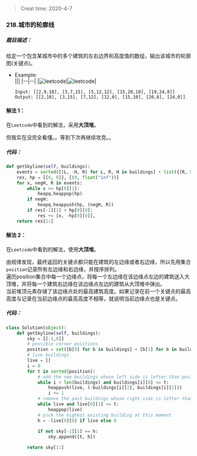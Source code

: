 > Creat time: 2020-4-7
### 218.城市的轮廓线
##### 题目描述：
给定一个包含某城市中的多个建筑的左右边界和高度值的数组，输出该城市的轮廓图(关键点)。

- Example:  
    |||
    |--|--|
    |![leetcode](https://assets.leetcode.com/static_assets/public/images/problemset/skyline1.jpg)|![leetcode](https://assets.leetcode.com/static_assets/public/images/problemset/skyline2.jpg)|
    ```
    Input: [[2,9,10], [3,7,15], [5,12,12], [15,20,10], [19,24,8]]
    Output: [[2,10], [3,15], [7,12], [12,0], [15,10], [20,8], [24,0]]
    ```  

#### 解法 1：  
在`Leetcode`中看到的解法，采用**大顶堆**。  

但我实在没完全看懂。。等到下次再继续攻克。。

##### 代码：

```python
def getSkyline(self, buildings):
    events = sorted([(L, -H, R) for L, R, H in buildings] + list({(R, 0, None) for _, R, _ in buildings}))
    res, hp = [[0, 0]], [(0, float("inf"))]
    for x, negH, R in events:
        while x >= hp[0][1]: 
            heapq.heappop(hp)
        if negH: 
            heapq.heappush(hp, (negH, R))
        if res[-1][1] + hp[0][0]: 
            res += [x, -hp[0][0]],
    return res[1:]

```

#### 解法 2：  
在`Leetcode`中看到的解法，使用**大顶堆**。  

由规律发现，最终返回的关键点都只能在建筑的左边缘或者右边缘，所以先用集合`position`记录所有左边缘和右边缘，并按序排列。  
遍历position集合中每一个边缘点，将每一个左边缘在该边缘点左边的建筑送入大顶堆，并将每一个建筑右边缘在该边缘点左边的建筑从大顶堆中弹出。  
当前堆顶元素存储了该边缘点处的最高建筑高度。如果记录在前一个关键点的最高高度与记录在当前边缘点的最高高度不相等，就说明当前边缘点也是关键点。


##### 代码：

```python
class Solution(object):
    def getSkyline(self, buildings):
        sky = [[-1,0]]
        # possible corner positions
        position = set([b[0] for b in buildings] + [b[1] for b in buildings])
        # live buildings
        live = []
        i = 0
        for t in sorted(position):
            # add the new buildings whose left side is lefter than position t
            while i < len(buildings) and buildings[i][0] <= t:
                heappush(live, (-buildings[i][2], buildings[i][1]))
                i += 1
            # remove the past buildings whose right side is lefter than position t
            while live and live[0][1] <= t:
                heappop(live)
            # pick the highest existing building at this moment
            h = -live[0][0] if live else 0
            
            if not sky[-1][1] == h:
                sky.append([t, h])

        return sky[1:]

```
